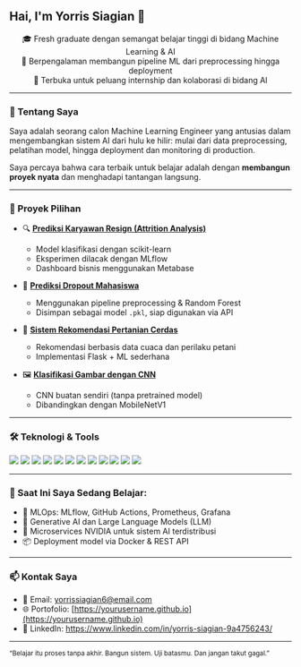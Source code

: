 ## Hai, I'm Yorris Siagian 👋


<p align="center">
  🎓 Fresh graduate dengan semangat belajar tinggi di bidang Machine Learning & AI <br>
  🔧 Berpengalaman membangun pipeline ML dari preprocessing hingga deployment <br>
  🌱 Terbuka untuk peluang internship dan kolaborasi di bidang AI
</p>

---

### 🧠 Tentang Saya

Saya adalah seorang calon Machine Learning Engineer yang antusias dalam mengembangkan sistem AI dari hulu ke hilir: mulai dari data preprocessing, pelatihan model, hingga deployment dan monitoring di production.

Saya percaya bahwa cara terbaik untuk belajar adalah dengan **membangun proyek nyata** dan menghadapi tantangan langsung.

---

### 💼 Proyek Pilihan

- 🔍 **[Prediksi Karyawan Resign (Attrition Analysis)](https://github.com/yourusername/project-attrition)**
  - Model klasifikasi dengan scikit-learn
  - Eksperimen dilacak dengan MLflow
  - Dashboard bisnis menggunakan Metabase

- 🧠 **[Prediksi Dropout Mahasiswa](https://github.com/yourusername/student-dropout)**
  - Menggunakan pipeline preprocessing & Random Forest
  - Disimpan sebagai model `.pkl`, siap digunakan via API

- 🌾 **[Sistem Rekomendasi Pertanian Cerdas](https://github.com/yourusername/agri-recommender)**
  - Rekomendasi berbasis data cuaca dan perilaku petani
  - Implementasi Flask + ML sederhana

- 🖼️ **[Klasifikasi Gambar dengan CNN](https://github.com/yourusername/cnn-image-classifier)**
  - CNN buatan sendiri (tanpa pretrained model)
  - Dibandingkan dengan MobileNetV1

---

### 🛠️ Teknologi & Tools

<p>
  <img src="https://img.shields.io/badge/Python-blue?logo=python&logoColor=white"/>
  <img src="https://img.shields.io/badge/scikit--learn-orange?logo=scikit-learn&logoColor=white"/>
  <img src="https://img.shields.io/badge/Pandas-150458?logo=pandas&logoColor=white"/>
  <img src="https://img.shields.io/badge/TensorFlow-orange?logo=tensorflow&logoColor=white"/>
  <img src="https://img.shields.io/badge/Metabase-509EE3?logo=metabase&logoColor=white"/>
  <img src="https://img.shields.io/badge/Supabase-3ECF8E?logo=supabase&logoColor=white"/>
  <img src="https://img.shields.io/badge/Streamlit-FF4B4B?logo=streamlit&logoColor=white"/>
  <img src="https://img.shields.io/badge/MLflow-black?logo=mlflow&logoColor=white"/>
  <img src="https://img.shields.io/badge/Docker-blue?logo=docker&logoColor=white"/>
  <img src="https://img.shields.io/badge/GitHub_Actions-2088FF?logo=github-actions&logoColor=white"/>
  <img src="https://img.shields.io/badge/Prometheus-E6522C?logo=prometheus&logoColor=white"/>
  <img src="https://img.shields.io/badge/Grafana-F46800?logo=grafana&logoColor=white"/>
</p>



---

### 🔭 Saat Ini Saya Sedang Belajar:

- 🎯 MLOps: MLflow, GitHub Actions, Prometheus, Grafana
- 🤖 Generative AI dan Large Language Models (LLM)
- 🧱 Microservices NVIDIA untuk sistem AI terdistribusi
- 📦 Deployment model via Docker & REST API

---

### 📫 Kontak Saya

- 📧 Email: yorrissiagian6@email.com
- 🌐 Portofolio: [https://yourusername.github.io](https://yourusername.github.io)
- 💼 LinkedIn: https://www.linkedin.com/in/yorris-siagian-9a4756243/

---

<sub>“Belajar itu proses tanpa akhir. Bangun sistem. Uji batasmu. Dan jangan takut gagal.”</sub>

